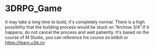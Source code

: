 # 3DRPG_Game
It may take a long time to build, it's completely normal.
There is a high possibility that the building process would be stuck on "Archive 3/4".If it happens, do not cancel the process and wait patiently.
It's based on the course of M Studio, you can reference his course on bilibili or https://learn.u3d.cn
